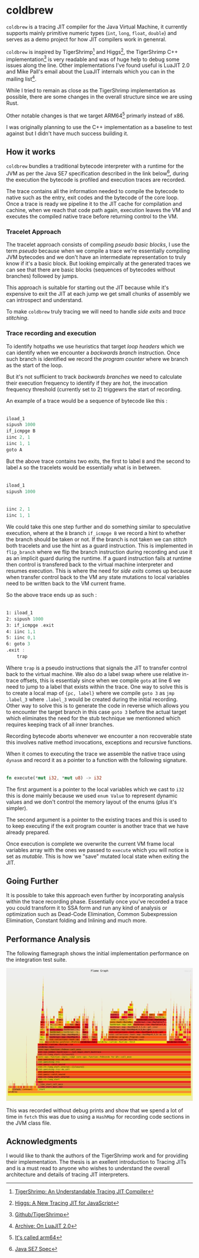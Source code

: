 # coldbrew

`coldbrew` is a tracing JIT compiler for the Java Virtual Machine, it currently
supports mainly primitive numeric types (`int`, `long`, `float`, `double`) and
serves as a demo project for how JIT compilers work in genenral.

`coldbrew` is inspired by TigerShrimp[^1] and Higgs[^2], the TigerShrimp C++
implementation[^3] is very readable and was of huge help to debug some issues
along the line. Other implementations I've found useful is LuaJIT 2.0 and Mike
Pall's email about the LuaJIT internals which you can in the mailing list[^4].

While I tried to remain as close as the TigerShrimp implementation as possible,
there are some changes in the overall structure since we are using Rust.

Other notable changes is that we target ARM64[^5] primarly instead of x86.

I was originally planning to use the C++ implementation as a baseline to test
against but I didn't have much success building it.

## How it works

`coldbrew` bundles a traditional bytecode interpreter with a runtime for the JVM
as per the Java SE7 specification described in the link below[^6], during the
execution the bytecode is profiled and execution traces are recorded.

The trace contains all the information needed to compile the bytecode to native
such as the entry, exit codes and the bytecode of the core loop. Once a trace
is ready we pipeline it to the JIT cache for compilation and cachine, when we
reach that code path again, execution leaves the VM and executes the compiled
native trace before returning control to the VM.

### Tracelet Approach

The tracelet approach consists of compiling *pseudo basic blocks*, I use the
term *pseudo* because when we compile a trace we're essentially compiling JVM
bytecodes and we don't have an intermediate representation to truly know if
it's a basic block. But looking empircally at the generated traces we can see
that there are basic blocks (sequences of bytecodes without branches) followed
by jumps.

This approach is suitable for starting out the JIT because while it's expensive
to exit the JIT at each jump we get small chunks of assembly we can introspect
and understand.


To make `coldbrew` truly tracing we will need to handle *side exits* and *trace
stitching*.

### Trace recording and execution

To identify hotpaths we use heuristics that target *loop headers* which we can
identify when we encounter a *backwards branch* instruction. Once such branch
is identified we record the *program counter* where we branch as the start of
the loop.

But it's not sufficient to track *backwards branches* we need to calculate
their execution frequency to identify if they are *hot*, the invocation frequency
threshold (currently set to 2) triggewrs the start of recording.

An example of a trace would be a sequence of bytecode like this :

```asm

iload_1
sipush 1000
if_icmpge B
iinc 2, 1
iinc 1, 1
goto A

```

But the above trace contains two exits, the first to label `B` and the second
to label `A` so the tracelets would be essentially what is in between.

```asm

iload_1
sipush 1000

```

```asm

iinc 2, 1
iinc 1, 1

```

We could take this one step further and do something similar to speculative
execution, where at the `B` branch `if_icmpge B` we record a hint to whether
the branch should be taken or not. If the branch is not taken we can *stitch*
both tracelets and use the hint as a guard instruction. This is implemented
in `flip_branch` where we flip the branch instruction during recording and
use it as an implicit guard during the runtime. If a guard instruction fails
at runtime then control is transfered back to the virtual machine interpreter
and resumes execution. This is where the need for *side exits* comes up because
when transfer control back to the VM any state mutations to local variables
need to be written back to the VM current frame.

So the above trace ends up as such :

```asm

1: iload_1
2: sipush 1000
3: if_icmpge .exit
4: iinc 1,1
5: iinc 0,1
6: goto 3
.exit :
    trap

```

Where `trap` is a pseudo instructions that signals the JIT to transfer control
back to the virtual machine. We also do a label swap where use relative in-trace
offsets, this is essentialy since when we compile `goto` at line 6 we need to
jump to a label that exists within the trace. One way to solve this is to create
a local map of `{pc, label}` where we compile `goto 3` as `jmp .label_3` where
`.label_3` would be created during the initial recording. Other way to solve this
is to generate the code in reverse which allows you to encounter the target branch
in this case `goto 3` before the actual target which eliminates the need for the stub
technique we mentionned which requires keeping track of all inner branches.

Recording bytecode aborts whenever we encounter a non recoverable state this
involves native method invocations, exceptions and recursive functions.

When it comes to executing the trace we assemble the native trace using `dynasm`
and record it as a pointer to a function with the following signature.

```rust

fn execute(*mut i32, *mut u8) -> i32

```

The first argument is a pointer to the local variables which we cast to `i32`
this is done mainly because we used `enum Value` to represent dynamic values
and we don't control the memory layout of the enums (plus it's simpler).

The second argument is a pointer to the existing traces and this is used to
to keep executing if the exit program counter is another trace that we have
already prepared.

Once execution is complete we overwrite the current VM frame local variables
array with the ones we passed to `execute` which you will notice is set as
*mutable*. This is how we "save" mutated local state when exiting the JIT.

## Going Further

It is possible to take this approach even further by incorporating analysis
within the trace recording phase. Essentially once you've recorded a trace
you could transform it to SSA form and run any kind of analysis or optimization
such as Dead-Code Elimination, Common Subexpression Elimination, Constant folding
and Inlining and much more.

## Performance Analysis

The following flamegraph shows the initial implementation performance on the
integration test suite.

![Flamegraph of initial performance](./perf/flamegraph.svg)

This was recorded without debug prints and show that we spend a lot of time in
`fetch` this was due to using a `HashMap` for recording code sections in the JVM
class file.

## Acknowledgments

I would like to thank the authors of the TigerShrimp work and for providing
their implementation. The thesis is an exellent introduction to Tracing JITs
and is a must read to anyone who wishes to understand the overall architecture
and details of tracing JIT interpreters.


[^1]: [TigerShrimp: An Understandable Tracing JIT
Compiler](https://odr.chalmers.se/server/api/core/bitstreams/87898837-623a-46f0-bcdc-06d2bf10805d/content)

[^2]: [Higgs: A New Tracing JIT for
JavaScript](https://pointersgonewild.com/2012/12/08/higgs-my-new-tracing-jit-for-javascript/)

[^3]: [Github/TigerShrimp](https://github.com/TigerShrimp/TracingJITCompiler)

[^4]: [Archive: On LuaJIT 2.0](https://gist.github.com/jmpnz/fb8a1f2c9c0e70b4d2b0cc6cb5ddec25)

[^5]: [It's called arm64](https://lore.kernel.org/lkml/CA+55aFxL6uEre-c=JrhPfts=7BGmhb2Js1c2ZGkTH8F=+rEWDg@mail.gmail.com/)

[^6]: [Java SE7 Spec](https://docs.oracle.com/javase/specs/jvms/se7/html/)

